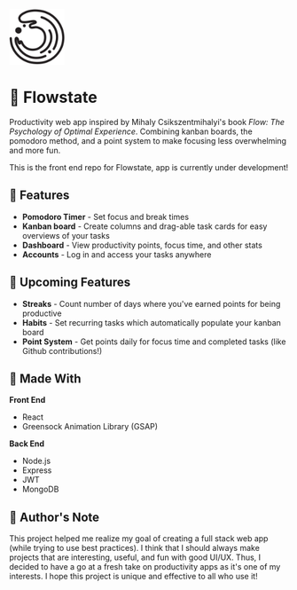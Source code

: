 <img src="https://raw.githubusercontent.com/mei-lu/flowstate/6e23c5ec377abdf5b9091b38e1d9427fa042fd49/src/img/logo.svg" width=100px/>

# 🌊 Flowstate
Productivity web app inspired by Mihaly Csikszentmihalyi's book *Flow: The Psychology of Optimal Experience*. Combining kanban boards, the pomodoro method, and a point system to make focusing less overwhelming and more fun.

This is the front end repo for Flowstate, app is currently under development! 

## 🍃 Features
- **Pomodoro Timer** - Set focus and break times
- **Kanban board** - Create columns and drag-able task cards for easy overviews of your tasks
- **Dashboard** - View productivity points, focus time, and other stats
- **Accounts** - Log in and access your tasks anywhere

## 🍂 Upcoming Features
- **Streaks** - Count number of days where you've earned points for being productive
- **Habits** - Set recurring tasks which automatically populate your kanban board
- **Point System** - Get points daily for focus time and completed tasks (like Github contributions!)

## 💮 Made With
**Front End**
- React
- Greensock Animation Library (GSAP)

**Back End**
- Node.js
- Express
- JWT
- MongoDB


## 💌 Author's Note
This project helped me realize my goal of creating a full stack web app (while trying to use best practices). I think that I should always make projects that are interesting, useful, and fun with good UI/UX. Thus, I decided to have a go at a fresh take on productivity apps as it's one of my interests. 
I hope this project is unique and effective to all who use it!